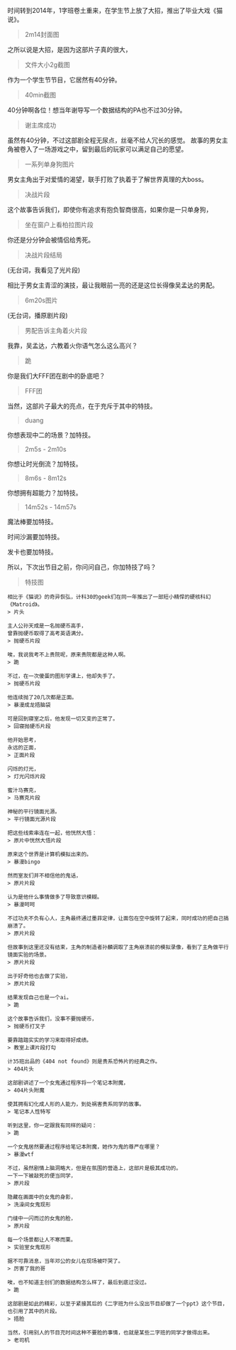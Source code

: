 时间转到2014年，1字班卷土重来，在学生节上放了大招，推出了毕业大戏《猫说》。
> 2m14封面图

之所以说是大招，是因为这部片子真的很大，
> 文件大小2g截图

作为一个学生节节目，它居然有40分钟。
> 40min截图

40分钟啊各位！想当年谢导写一个数据结构的PA也不过30分钟。
> 谢主席成功

虽然有40分钟，不过这部剧全程无尿点，丝毫不给人冗长的感觉。
故事的男女主角被卷入了一场游戏之中，留到最后的玩家可以满足自己的愿望。
> 一系列单身狗图片

男女主角出于对爱情的渴望，联手打败了执着于了解世界真理的大boss。
> 决战片段

这个故事告诉我们，即使你有追求有抱负智商很高，如果你是一只单身狗，
> 坐在窗户上看柏拉图片段

你还是分分钟会被情侣给秀死。
> 决战片段结局

(无台词，我看见了光片段)

相比于男女主青涩的演技，最让我眼前一亮的还是这位长得像吴孟达的男配。
> 6m20s图片

(无台词，播原剧片段)
> 男配告诉主角着火片段

我靠，吴孟达，六教着火你语气怎么这么高兴？
> 跪

你是我们大FFF团在剧中的卧底吧？
> FFF团

当然，这部片子最大的亮点，在于充斥于其中的特技。
> duang

你想表现中二的场景？加特技。
> 2m5s - 2m10s

你想让时光倒流？加特技。
> 8m6s - 8m12s

你想拥有超能力？加特技。
> 14m52s - 14m57s

魔法棒要加特技。

时间沙漏要加特技。

发卡也要加特技。

所以，下次出节目之前，你问问自己，你加特技了吗？
> 特技图

```
相比于《猫说》的奇异恢弘，计科30的geek们在同一年推出了一部短小精悍的硬核科幻《Matroid》。
> 片头

主人公孙天成是一名抛硬币高手，
曾靠抛硬币取得了高考英语满分。
> 抛硬币片段

唉，我说我考不上贵院呢，原来贵院都是这种人啊。
> 跪

不过，在一次傻蛋的图形学课上，他却失手了。
> 抛硬币片段

他连续抛了20几次都是正面。
> 暴漫成龙捂脑袋

可是回到寝室之后，他发现一切又变的正常了。
> 回寝抛硬币片段

他开始思考，
永远的正面，
> 正面片段

闪烁的灯光，
> 灯光闪烁片段

蜜汁马赛克，
> 马赛克片段

神秘的平行镜面光源。
> 平行镜面光源片段

把这些线索串连在一起，他恍然大悟：
> 原片中恍然大悟片段

原来这个世界是计算机模拟出来的。
> 暴漫bingo

然而室友们并不相信他的鬼话，
> 原片片段

认为是他什么事情做多了导致意识模糊。
> 暴漫呵呵

不过功夫不负有心人，主角最终通过墨菲定律，让面包在空中旋转了起来，同时成功的把自己搞崩溃了。
> 原片片段

但故事到这里还没有结束，主角的制造者孙麟调取了主角崩溃前的模拟录像，看到了主角做平行镜面实验的场景。
> 原片片段

出于好奇他也去做了实验，
> 原片片段

结果发现自己也是一个ai。
> 跪

这个故事告诉我们，没事不要抛硬币，
> 抛硬币打叉子

要靠踏踏实实的学习来取得好成绩。
> 教室上课片段打勾

计35班出品的《404 not found》则是贵系恐怖片的经典之作。
> 404片头

这部剧讲述了一个女鬼通过程序将一个笔记本附魔，
> 404片头附魔

使其拥有幻化成人形的人能力，到处祸害贵系同学的故事。
> 笔记本人性特写

听到这里，你一定跟我有同样的疑问：
> 跪

一个女鬼居然要通过程序给笔记本附魔，她作为鬼的尊严在哪里？
> 暴漫wtf

不过，虽然剧情上脑洞略大，但是在氛围的营造上，这部片是极其成功的。
一下一下被敲死的便当同学，
> 原片段

隐藏在画面中的女鬼的身影，
> 洗澡间女鬼现形

门缝中一闪而过的女鬼的脸，
> 原片段

每一个场景都让人不寒而栗。
> 实验室女鬼现形

据不可靠消息，当年邓公的女儿在现场被吓哭了。
> 厉害了我的哥

唉，也不知道主创们的数据结构怎么样了，最后到底过没过。
> 跪

这部剧是如此的精彩，以至于紧接其后的《二字班为什么没出节目却做了一个ppt》这个节目，也引用了其中的片段。
> 捂脸

当然，引用别人的节目充时间这种不要脸的事情，也就是某些二字班的同学才做得出来。
> 老司机
```
